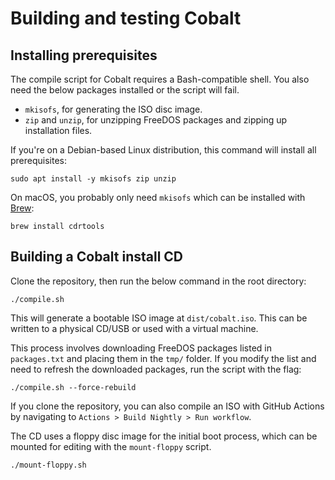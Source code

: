 # Building and testing Cobalt

## Installing prerequisites

The compile script for Cobalt requires a Bash-compatible shell. You also need the below packages installed or the script will fail.

- `mkisofs`, for generating the ISO disc image.
- `zip` and `unzip`, for unzipping FreeDOS packages and zipping up installation files.

If you're on a Debian-based Linux distribution, this command will install all prerequisites:

```
sudo apt install -y mkisofs zip unzip
```

On macOS, you probably only need `mkisofs` which can be installed with [Brew](https://brew.sh/):

```
brew install cdrtools
```

## Building a Cobalt install CD

Clone the repository, then run the below command in the root directory:

```
./compile.sh
```

This will generate a bootable ISO image at `dist/cobalt.iso`. This can be written to a physical CD/USB or used with a virtual machine.

This process involves downloading FreeDOS packages listed in `packages.txt` and placing them in the `tmp/` folder. If you modify the list and need to refresh the downloaded packages, run the script with the flag:

```
./compile.sh --force-rebuild
```

If you clone the repository, you can also compile an ISO with GitHub Actions by navigating to `Actions > Build Nightly > Run workflow`.

The CD uses a floppy disc image for the initial boot process, which can be mounted for editing with the `mount-floppy` script.
```
./mount-floppy.sh
```